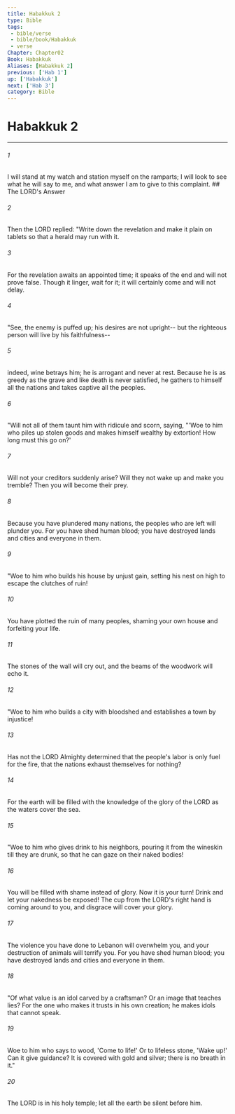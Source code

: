 ```yaml
---
title: Habakkuk 2
type: Bible
tags:
 - bible/verse
 - bible/book/Habakkuk
 - verse
Chapter: Chapter02
Book: Habakkuk
Aliases: [Habakkuk 2]
previous: ['Hab 1']
up: ['Habakkuk']
next: ['Hab 3']
category: Bible
---
```

# Habakkuk 2

***


###### 1 
I will stand at my watch and station myself on the ramparts; I will look to see what he will say to me, and what answer I am to give to this complaint. ## The LORD's Answer 

###### 2 
Then the LORD replied: "Write down the revelation and make it plain on tablets so that a herald may run with it. 

###### 3 
For the revelation awaits an appointed time; it speaks of the end and will not prove false. Though it linger, wait for it; it will certainly come and will not delay. 

###### 4 
"See, the enemy is puffed up; his desires are not upright-- but the righteous person will live by his faithfulness-- 

###### 5 
indeed, wine betrays him; he is arrogant and never at rest. Because he is as greedy as the grave and like death is never satisfied, he gathers to himself all the nations and takes captive all the peoples. 

###### 6 
"Will not all of them taunt him with ridicule and scorn, saying, "'Woe to him who piles up stolen goods and makes himself wealthy by extortion! How long must this go on?' 

###### 7 
Will not your creditors suddenly arise? Will they not wake up and make you tremble? Then you will become their prey. 

###### 8 
Because you have plundered many nations, the peoples who are left will plunder you. For you have shed human blood; you have destroyed lands and cities and everyone in them. 

###### 9 
"Woe to him who builds his house by unjust gain, setting his nest on high to escape the clutches of ruin! 

###### 10 
You have plotted the ruin of many peoples, shaming your own house and forfeiting your life. 

###### 11 
The stones of the wall will cry out, and the beams of the woodwork will echo it. 

###### 12 
"Woe to him who builds a city with bloodshed and establishes a town by injustice! 

###### 13 
Has not the LORD Almighty determined that the people's labor is only fuel for the fire, that the nations exhaust themselves for nothing? 

###### 14 
For the earth will be filled with the knowledge of the glory of the LORD as the waters cover the sea. 

###### 15 
"Woe to him who gives drink to his neighbors, pouring it from the wineskin till they are drunk, so that he can gaze on their naked bodies! 

###### 16 
You will be filled with shame instead of glory. Now it is your turn! Drink and let your nakedness be exposed! The cup from the LORD's right hand is coming around to you, and disgrace will cover your glory. 

###### 17 
The violence you have done to Lebanon will overwhelm you, and your destruction of animals will terrify you. For you have shed human blood; you have destroyed lands and cities and everyone in them. 

###### 18 
"Of what value is an idol carved by a craftsman? Or an image that teaches lies? For the one who makes it trusts in his own creation; he makes idols that cannot speak. 

###### 19 
Woe to him who says to wood, 'Come to life!' Or to lifeless stone, 'Wake up!' Can it give guidance? It is covered with gold and silver; there is no breath in it." 

###### 20 
The LORD is in his holy temple; let all the earth be silent before him. 
